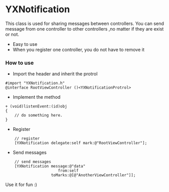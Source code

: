 # YXNotification

This class is used for sharing messages between controllers. You can send message from one controller to other controllers ,no matter if they are exist or not.

 * Easy to use
 * When you register one controller, you do not have to remove it




### How to use

 * Import the header and inherit the protrol
 
```
#import "YXNotification.h"
@interface RootViewController ()<YXNotificationProtrol>
```
 * Implement the method
 
```
+ (void)listenEvent:(id)obj
{
    // do something here.
}
```
 * Register
 
```
    // register
    [YXNotification delegate:self mark:@"RootViewController"];
```
 * Send messages
 
```
    // send messages
    [YXNotification message:@"data"
                       from:self
                    toMarks:@[@"AnotherViewController"]];
```

Use it for fun :)
